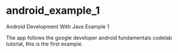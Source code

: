 # android_example_1
Android Development With Java Example 1

The app follows the google developer android fundamentals codelab tutorial, this is the first example. 
